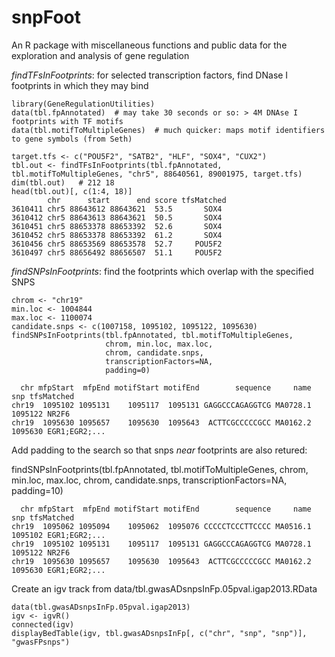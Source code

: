 # snpFoot
An R package with miscellaneous functions and public data for the exploration and analysis of gene regulation

_findTFsInFootprints_: for selected transcription factors, find  DNase I footprints in which they may bind

    library(GeneRegulationUtilities)
    data(tbl.fpAnnotated)  # may take 30 seconds or so: > 4M DNAse I footprints with TF motifs
    data(tbl.motifToMultipleGenes)  # much quicker: maps motif identifiers to gene symbols (from Seth)

    target.tfs <- c("POU5F2", "SATB2", "HLF", "SOX4", "CUX2")
    tbl.out <- findTFsInFootprints(tbl.fpAnnotated, tbl.motifToMultipleGenes, "chr5", 88640561, 89001975, target.tfs)
    dim(tbl.out)   # 212 18
    head(tbl.out)[, c(1:4, 18)]
            chr      start      end score tfsMatched
    3610411 chr5 88643612 88643621  53.5       SOX4
    3610412 chr5 88643613 88643621  50.5       SOX4
    3610451 chr5 88653378 88653392  52.6       SOX4
    3610452 chr5 88653378 88653392  61.2       SOX4
    3610456 chr5 88653569 88653578  52.7     POU5F2
    3610497 chr5 88656492 88656507  51.1     POU5F2


_findSNPsInFootprints_: find the footprints which overlap with the specified SNPS

    chrom <- "chr19"
    min.loc <- 1004844
    max.loc <- 1100074
    candidate.snps <- c(1007158, 1095102, 1095122, 1095630)
    findSNPsInFootprints(tbl.fpAnnotated, tbl.motifToMultipleGenes,
                         chrom, min.loc, max.loc,
                         chrom, candidate.snps,
                         transcriptionFactors=NA,
                         padding=0)

      chr mfpStart  mfpEnd motifStart motifEnd        sequence     name     snp	tfsMatched
    chr19  1095102 1095131    1095117  1095131 GAGGCCCAGAGGTCG MA0728.1 1095122	NR2F6
    chr19  1095630 1095657    1095630  1095643  ACTTCGCCCCCGCC MA0162.2 1095630 EGR1;EGR2;...

Add padding to the search so that snps _near_ footprints are also retured:

   findSNPsInFootprints(tbl.fpAnnotated, tbl.motifToMultipleGenes,
                        chrom, min.loc, max.loc,
                        chrom, candidate.snps,
                        transcriptionFactors=NA,
                        padding=10)

      chr mfpStart  mfpEnd motifStart motifEnd        sequence     name     snp	tfsMatched
    chr19  1095062 1095094    1095062  1095076 CCCCCTCCCTTCCCC MA0516.1 1095102 EGR1;EGR2;...
    chr19  1095102 1095131    1095117  1095131 GAGGCCCAGAGGTCG MA0728.1 1095122 NR2F6
    chr19  1095630 1095657    1095630  1095643  ACTTCGCCCCCGCC MA0162.2 1095630 EGR1;EGR2;...

Create an igv track from data/tbl.gwasADsnpsInFp.05pval.igap2013.RData

````
data(tbl.gwasADsnpsInFp.05pval.igap2013)
igv <- igvR()
connected(igv)
displayBedTable(igv, tbl.gwasADsnpsInFp[, c("chr", "snp", "snp")], "gwasFPsnps")
````
